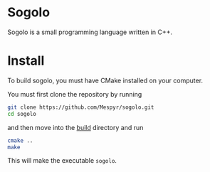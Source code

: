 # Sogolo
Sogolo is a small programming language written in C++.

# Install
To build sogolo, you must have CMake installed on your computer.

You must first clone the repository by running
```bash
git clone https://github.com/Mespyr/sogolo.git
cd sogolo
```

and then move into the [build](build/) directory and run
```bash
cmake ..
make 
```

This will make the executable `sogolo`.